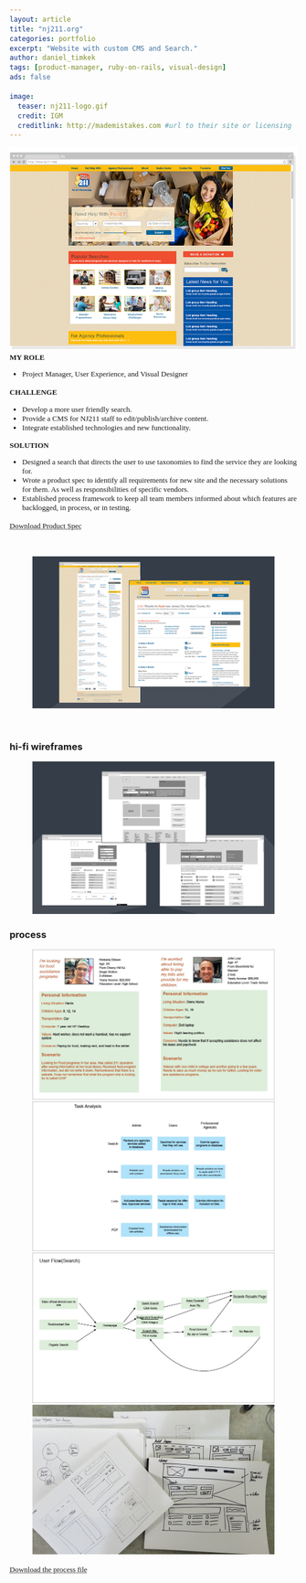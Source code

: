```yaml
---
layout: article
title: "nj211.org"
categories: portfolio
excerpt: "Website with custom CMS and Search."
author: daniel_timkek
tags: [product-manager, ruby-on-rails, visual-design]
ads: false

image:
  teaser: nj211-logo.gif
  credit: IGM
  creditlink: http://mademistakes.com #url to their site or licensing
---
```

<div style="width:100%; overflow: auto;">
	<div class="top-image"><img src="../../images/NJ211-Homepage.png"></a></div>

<div class="desc"><span style="font-family: adelle-sans; font-size: 13px; font-weight:600;">MY ROLE</span><br>
<ul style="font-family: adelle-sans; font-size: 13px; font-weight:500;">
<li style="font-family: adelle-sans; font-size: 13px; font-weight:500;">Project Manager, User Experience, and Visual Designer</li>
</ul>

<span style="font-family: adelle-sans; font-size: 13px; font-weight:600;">CHALLENGE</span>
<ul style="font-family: adelle-sans; font-size: 13px; font-weight:500;">
<li style="font-family: adelle-sans; font-size: 13px; font-weight:500;">Develop a more user friendly search.</li>
<li style="font-family: adelle-sans; font-size: 13px; font-weight:500;">Provide a CMS for NJ211 staff to edit/publish/archive content.</li>
<li style="font-family: adelle-sans; font-size: 13px; font-weight:500;">Integrate established technologies and new functionality.</li>
</ul>
<span style="font-family: adelle-sans; font-size: 13px; font-weight:600;">SOLUTION</span>
<ul style="font-family: adelle-sans; font-size: 13px; font-weight:500;">
<li style="font-family: adelle-sans; font-size: 13px; font-weight:500;">Designed a search that directs the user to use taxonomies to find the service they are looking for.</li>
<li style="font-family: adelle-sans; font-size: 13px; font-weight:500;">Wrote a product spec to identify all requirements for new site and the necessary solutions for them. As well as responsibilities of specific vendors.</li>
<li style="font-family: adelle-sans; font-size: 13px; font-weight:500;">Established process framework to keep all team members informed about which features are backlogged, in process, or in testing.</li>
</ul>

<a href="../../images/Product-Spec-NJ211-API-v7.pdf" style="font-family: adelle-sans; font-size: 13px; font-weight:500; text-decoration-style: dotted;" target="_blank">Download Product Spec</a>
</div>
</div>
<br>
<figure>
     <img src="../../images/NJ211-Pages.jpg" alt="nj211 pages">
</figure>
<br>


### hi-fi wireframes
<figure>
     <img src="../../images/NJ211-Wrfmes.jpg" alt="hi-fi wireframes">
</figure>

### process
<figure class="half">
	<img src="../../images/NJ211-Personas.jpg" alt="personas photo">
	<img src="../../images/NJ211-Tasks.jpg" alt="tasks photo">
	<img src="../../images/NJ211-user-flow.jpg" alt="user flow photo">	
	<img src="../../images/NJ211-Process.png" alt="process photo">
</figure>
<a href="../../images/NJ211-Process-File.pdf" style="font-family: adelle-sans; font-size: 13px; font-weight:500;text-decoration-style: dotted;" target="_blank">Download the process file</a>